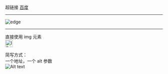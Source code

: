 超链接
[百度](http://baidu.com)

---

![edge](https://raw.githubusercontent.com/alrra/browser-logos/master/src/edge/edge_48x48.png)

---

直接使用 img 元素
<br>
[<img src="https://raw.githubusercontent.com/alrra/browser-logos/master/src/edge/edge_48x48.png" alt="IE / Edge" width="24px" height="24px" />](http://godban.github.io/browsers-support-badges/)

简写方式：  
一个地址，一个 alt 参数  
![Alt text](https://raw.githubusercontent.com/alrra/browser-logos/master/src/edge/edge_48x48.png "sss")

